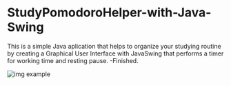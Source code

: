 # StudyPomodoroHelper-with-Java-Swing 
This is a simple Java aplication that helps to organize your studying routine by creating a Graphical User Interface with JavaSwing that performs a timer for working time and resting pause.
-Finished.

![img example](https://github.com/user-attachments/assets/26d67604-6eb1-4f6b-a3fd-f8f39bac0ba5)
